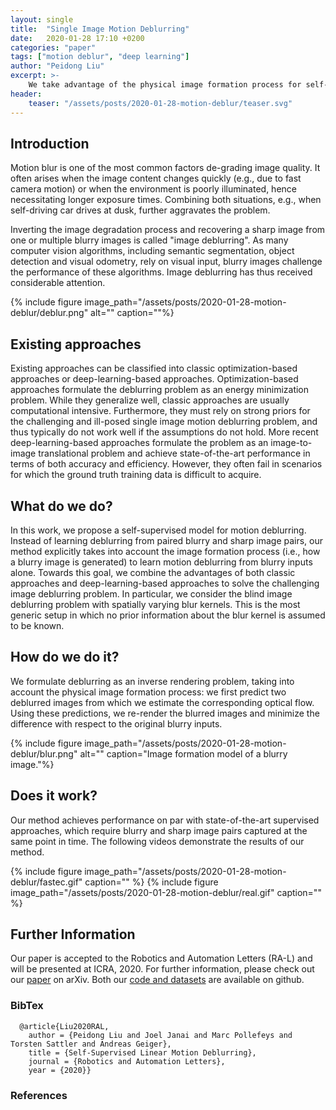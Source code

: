 ```yaml
---
layout: single
title:  "Single Image Motion Deblurring"
date:   2020-01-28 17:10 +0200
categories: "paper"
tags: ["motion deblur", "deep learning"]
author: "Peidong Liu"
excerpt: >-
    We take advantage of the physical image formation process for self-supervised motion deblurring.
header:
    teaser: "/assets/posts/2020-01-28-motion-deblur/teaser.svg"
---
```


## Introduction
Motion blur is one of the most common factors de-grading image quality. It often arises when the image content  changes quickly (e.g., due  to  fast  camera  motion) or when the environment is poorly illuminated, hence  necessitating longer exposure times. Combining both situations, e.g., when  self-driving car drives at dusk, further aggravates the problem. 

Inverting the image degradation process and recovering a sharp image from one or multiple blurry images is called "image deblurring". As many computer vision algorithms, including semantic segmentation, object detection and visual odometry, rely on visual input, blurry images challenge the performance of these  algorithms. Image deblurring has thus received considerable attention. 

{% include figure image_path="/assets/posts/2020-01-28-motion-deblur/deblur.png" alt="" caption=""%}

## Existing approaches
Existing approaches can be classified into classic optimization-based approaches or deep-learning-based approaches. Optimization-based approaches formulate the deblurring problem as an energy minimization problem. While they generalize well, classic approaches are usually computational intensive. Furthermore, they must rely on strong priors for the challenging and ill-posed single image motion deblurring problem, and thus typically do not work well if the assumptions do not hold. More recent deep-learning-based approaches formulate the problem as an image-to-image translational problem and achieve state-of-the-art performance in terms of both accuracy and efficiency. However, they often fail in scenarios for which the ground truth training data is difficult to acquire.

## What do we do?
In this work, we propose a self-supervised model for motion deblurring. Instead of learning deblurring from paired blurry and sharp image pairs, our method explicitly takes into account the image formation process (i.e., how a blurry image is generated) to learn motion deblurring from blurry inputs alone. Towards this goal, we combine the advantages of both classic approaches and deep-learning-based approaches to solve the challenging image deblurring problem. In particular, we consider the blind image deblurring problem with spatially varying blur kernels. This is the most generic setup in which no prior information about the blur kernel is assumed to be known.

## How do we do it?
We formulate deblurring as an inverse rendering problem, taking into account the physical image formation process: we first predict two deblurred images from which we estimate the corresponding optical flow. Using these predictions, we re-render the blurred images and minimize the difference with respect to the original blurry inputs. 

{% include figure image_path="/assets/posts/2020-01-28-motion-deblur/blur.png" alt="" caption="Image formation model of a blurry image."%}

## Does it work?
Our method achieves performance on par with state-of-the-art supervised approaches, which require blurry and sharp image pairs captured at the same point in time. The following videos demonstrate the results of our method. 

{% include figure image_path="/assets/posts/2020-01-28-motion-deblur/fastec.gif" caption="" %}
{% include figure image_path="/assets/posts/2020-01-28-motion-deblur/real.gif" caption="" %}


## Further Information
Our paper is accepted to the Robotics and Automation Letters (RA-L) and will be presented at ICRA, 2020. For further information, please check out our [paper](https://arxiv.org/abs/2002.04070) on arXiv. Both our [code and datasets](https://github.com/ethliup/SelfDeblur) are available on github. 

### BibTex
      @article{Liu2020RAL,
        author = {Peidong Liu and Joel Janai and Marc Pollefeys and Torsten Sattler and Andreas Geiger},
        title = {Self-Supervised Linear Motion Deblurring},
        journal = {Robotics and Automation Letters},
        year = {2020}}

### References

